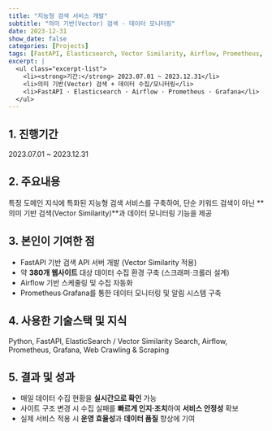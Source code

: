 ```yaml
---
title: "지능형 검색 서비스 개발"
subtitle: "의미 기반(Vector) 검색 · 데이터 모니터링"
date: 2023-12-31
show_date: false
categories: [Projects]
tags: [FastAPI, Elasticsearch, Vector Similarity, Airflow, Prometheus, Grafana, Crawling]
excerpt: |
  <ul class="excerpt-list">
    <li><strong>기간:</strong> 2023.07.01 ~ 2023.12.31</li>
    <li>의미 기반(Vector) 검색 + 데이터 수집/모니터링</li>
    <li>FastAPI · Elasticsearch · Airflow · Prometheus · Grafana</li>
  </ul>
---
```


## 1. 진행기간
2023.07.01 ~ 2023.12.31

## 2. 주요내용
특정 도메인 지식에 특화된 지능형 검색 서비스를 구축하여, 단순 키워드 검색이 아닌 **의미 기반 검색(Vector Similarity)**과 데이터 모니터링 기능을 제공

## 3. 본인이 기여한 점
- FastAPI 기반 검색 API 서버 개발 (Vector Similarity 적용)
- 약 **380개 웹사이트** 대상 데이터 수집 환경 구축 (스크래퍼·크롤러 설계)
- Airflow 기반 스케줄링 및 수집 자동화
- Prometheus·Grafana를 통한 데이터 모니터링 및 알림 시스템 구축

## 4. 사용한 기술스택 및 지식
Python, FastAPI, ElasticSearch / Vector Similarity Search, Airflow, Prometheus, Grafana, Web Crawling & Scraping

## 5. 결과 및 성과
- 매일 데이터 수집 현황을 **실시간으로 확인** 가능
- 사이트 구조 변경 시 수집 실패를 **빠르게 인지·조치**하여 **서비스 안정성** 확보
- 실제 서비스 적용 시 **운영 효율성**과 **데이터 품질** 향상에 기여
